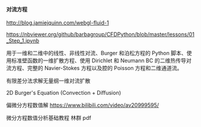 #### 对流方程

http://blog.jamiejquinn.com/webgl-fluid-1

https://nbviewer.org/github/barbagroup/CFDPython/blob/master/lessons/01_Step_1.ipynb

用于一维和二维中的线性、非线性对流、Burger 和泊松方程的 Python 脚本、使用标准壁函数的一维扩散方程、使用 Dirichlet 和 Neumann BC 的二维热传导对流方程、完整的 Navier-Stokes 方程以及腔的 Poisson 方程和二维通道流。

有限差分法求解无量纲一维对流扩散

2D Burger's Equation (Convection + Diffusion)

偏微分方程数值解
https://www.bilibili.com/video/av20999595/

微分方程数值分析基础教程 林群 pdf
